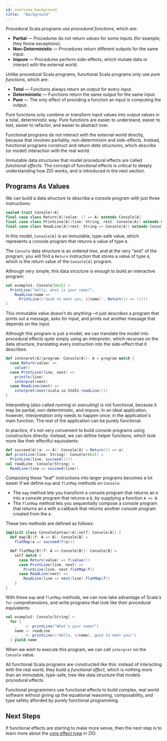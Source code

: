 ```yaml
---
id: overview_background
title:  "Background"
---
```


Procedural Scala programs use _procedural functions_, which are:

 * **Partial** — Procedures do not return values for some inputs (for example, they throw exceptions).
 * **Non-Deterministic** — Procedures return different outputs for the same input.
 * **Impure** — Procedures perform side-effects, which mutate data or interact with the external world.

Unlike procedural Scala programs, functional Scala programs only use _pure functions_, which are:

 * **Total** — Functions always return an output for every input.
 * **Deterministic** — Functions return the same output for the same input.
 * **Pure** — The only effect of providing a function an input is computing the output.

Pure functions only combine or transform input values into output values in a total, deterministic way. Pure functions are easier to understand, easier to test, easier to refactor, and easier to abstract over.

Functional programs do not interact with the external world directly, because that involves partiality, non-determinism and side-effects. Instead, functional programs construct and return _data structures_, which _describe_ (or _model_) interaction with the real world.

Immutable data structures that model procedural effects are called _functional effects_. The concept of functional effects is critical to deeply understanding how ZIO works, and is introduced in the next section.

## Programs As Values

We can build a data structure to describe a console program with just three instructions:

```scala mdoc:silent:reset-object
sealed trait Console[+A]
final case class Return[A](value: () => A) extends Console[A]
final case class PrintLine[A](line: String, rest: Console[A]) extends Console[A]
final case class ReadLine[A](rest: String => Console[A]) extends Console[A]
```

In this model, `Console[A]` is an immutable, type-safe value, which represents a console program that returns a value of type `A`.

The `Console` data structure is an ordered _tree_, and at the very "end" of the program, you will find a `Return` instruction that stores a value of type `A`, which is the return value of the `Console[A]` program.

Although very simple, this data structure is enough to build an interactive program:

```scala mdoc:silent
val example1: Console[Unit] = 
  PrintLine("Hello, what is your name?",
    ReadLine(name =>
      PrintLine(s"Good to meet you, ${name}", Return(() => ())))
)
```

This immutable value doesn't do anything—it just _describes_ a program that prints out a message, asks for input, and prints out another message that depends on the input. 

Although this program is just a model, we can translate the model into procedural effects quite simply using an _interpreter_, which recurses on the data structure, translating every instruction into the side-effect that it describes:

```scala mdoc:silent
def interpret[A](program: Console[A]): A = program match {
  case Return(value) => 
    value()
  case PrintLine(line, next) => 
    println(line)
    interpret(next)
  case ReadLine(next) =>
    interpret(next(scala.io.StdIn.readLine()))
}
```

Interpreting (also called _running_ or _executing_) is not functional, because it may be partial, non-deterministic, and impure. In an ideal application, however, interpretation only needs to happen once: in the application's main function. The rest of the application can be purely functional.

In practice, it's not very convenient to build console programs using constructors directly. Instead, we can define helper functions, which look more like their effectful equivalents:

```scala mdoc:silent
def succeed[A](a: => A): Console[A] = Return(() => a)
def printLine(line: String): Console[Unit] =
  PrintLine(line, succeed(()))
val readLine: Console[String] =
  ReadLine(line => succeed(line))
```

Composing these "leaf" instructions into larger programs becomes a lot easier if we define `map` and `flatMap` methods on `Console`:

 - The `map` method lets you transform a console program that returns an `A` into a console program that returns a `B`, by supplying a function `A => B`. 
 - The `flatMap` method lets you sequentially compose a console program that returns an `A` with a callback that returns another console program created from the `A`.

 These two methods are defined as follows:

```scala mdoc:silent
implicit class ConsoleSyntax[+A](self: Console[A]) {
  def map[B](f: A => B): Console[B] =
    flatMap(a => succeed(f(a)))

  def flatMap[B](f: A => Console[B]): Console[B] =
    self match {
      case Return(value) => f(value())
      case PrintLine(line, next) =>
        PrintLine(line, next.flatMap(f))
      case ReadLine(next) =>
        ReadLine(line => next(line).flatMap(f))
    }
}
```

With these `map` and `flatMap` methods, we can now take advantage of Scala's `for` comprehensions, and write programs that look like their procedural equivalents:

```scala mdoc:silent
val example2: Console[String] =
  for {
    _    <- printLine("What's your name?")
    name <- readLine
    _    <- printLine(s"Hello, ${name}, good to meet you!")
  } yield name
```

When we wish to execute this program, we can call `interpret` on the `Console` value. 

All functional Scala programs are constructed like this: instead of interacting with the real world, they build a _functional effect_, which is nothing more than an immutable, type-safe, tree-like data structure that models procedural effects.

Functional programmers use functional effects to build complex, real world software without giving up the equational reasoning, composability, and type safety afforded by purely functional programming.

## Next Steps

If functional effects are starting to make more sense, then the next step is to learn more about the [core effect type](index.md) in ZIO.
